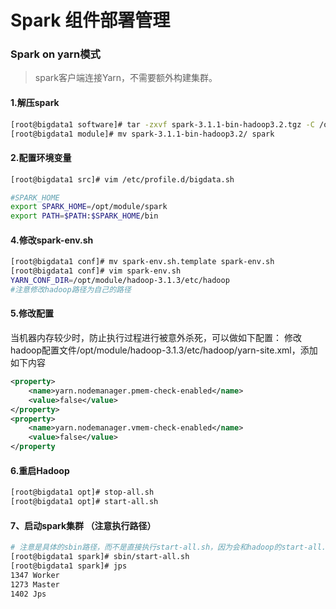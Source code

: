 # Spark 组件部署管理
### Spark on yarn模式

> spark客户端连接Yarn，不需要额外构建集群。

#### 1.解压spark

```bash
[root@bigdata1 software]# tar -zxvf spark-3.1.1-bin-hadoop3.2.tgz -C /opt/module/
[root@bigdata1 module]# mv spark-3.1.1-bin-hadoop3.2/ spark

```

#### 2.配置环境变量

```bash
[root@bigdata1 src]# vim /etc/profile.d/bigdata.sh
```

```bash
#SPARK_HOME
export SPARK_HOME=/opt/module/spark
export PATH=$PATH:$SPARK_HOME/bin
```

#### 4.修改spark-env.sh

```bash
[root@bigdata1 conf]# mv spark-env.sh.template spark-env.sh
[root@bigdata1 conf]# vim spark-env.sh
YARN_CONF_DIR=/opt/module/hadoop-3.1.3/etc/hadoop
#注意修改hadoop路径为自己的路径
```

#### 5.修改配置

当机器内存较少时，防止执行过程进行被意外杀死，可以做如下配置：
修改hadoop配置文件/opt/module/hadoop-3.1.3/etc/hadoop/yarn-site.xml，添加如下内容

```xml
<property>
	<name>yarn.nodemanager.pmem-check-enabled</name>
	<value>false</value>
</property>
<property>
	<name>yarn.nodemanager.vmem-check-enabled</name>
	<value>false</value>
</property
```

#### 6.重启Hadoop

```bash
[root@bigdata1 opt]# stop-all.sh
[root@bigdata1 opt]# start-all.sh
```

#### 7、启动spark集群 （注意执行路径）

```bash
# 注意是具体的sbin路径，而不是直接执行start-all.sh，因为会和hadoop的start-all.sh冲突
[root@bigdata1 spark]# sbin/start-all.sh
[root@bigdata1 spark]# jps
1347 Worker
1273 Master
1402 Jps
```

